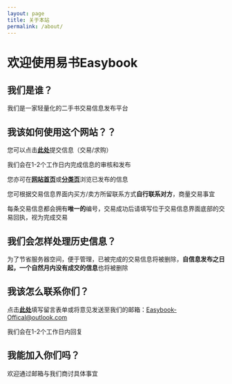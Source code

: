 ```yaml
---
layout: page
title: 关于本站
permalink: /about/
---
```


#  欢迎使用易书Easybook

## 我们是谁？

我们是一家轻量化的二手书交易信息发布平台

## 我该如何使用这个网站？？

您可以点击[**此处**](https://forms.office.com/Pages/ResponsePage.aspx?id=DQSIkWdsW0yxEjajBLZtrQAAAAAAAAAAAAMAACvs5QdUQlBCVTBCVTM2SEQ4TEVNRFNQQVNQRVlCVS4u)提交信息（交易/求购）

我们会在1-2个工作日内完成信息的审核和发布

您亦可在[**网站首页**](https://easybook-offical.github.io/website/)或[**分类页**](https://easybook-offical.github.io/website/tags/)浏览已发布的信息

您可根据交易信息界面内买方/卖方所留联系方式**自行联系对方**，商量交易事宜

每条交易信息都会拥有**唯一的**编号，交易成功后请填写位于交易信息界面底部的交易回执，视为完成交易

## 我们会怎样处理历史信息？

为了节省服务器空间，便于管理，已被完成的交易信息将被删除，**自信息发布之日起，一个自然月内没有成交的信息**也将被删除

## 我该怎么联系你们？

点击[**此处**](https://forms.office.com/Pages/ResponsePage.aspx?id=DQSIkWdsW0yxEjajBLZtrQAAAAAAAAAAAAMAACvs5QdUNUZORVBRUEVMRzZBSEhOUksxRkRLM1QyWC4u)填写留言表单或将意见发送至我们的邮箱：[Easybook-Offical@outlook.com](mailto:Easybook-Offical@outlook.com)

我们会在1-2个工作日内回复

## 我能加入你们吗？

欢迎通过邮箱与我们商讨具体事宜

